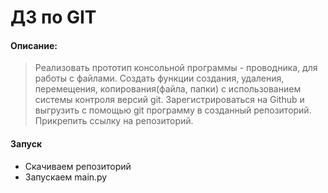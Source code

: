 # ДЗ по GIT

#### Описание:
> Реализовать прототип консольной программы - проводника, для работы с файлами. Создать функции создания, удаления,
перемещения, копирования(файла, папки) с использованием системы контроля версий git. Зарегистрироваться на Github и
выгрузить с помощью git программу в созданный репозиторий. Прикрепить ссылку на репозиторий.

#### Запуск
- Скачиваем репозиторий
- Запускаем main.py